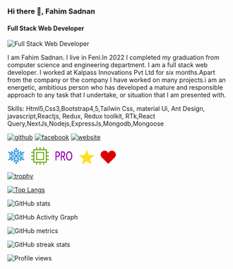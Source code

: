 



### Hi there 👋, Fahim Sadnan
#### Full Stack Web Developer
![Full Stack Web Developer](https://scontent.fdac144-1.fna.fbcdn.net/v/t39.30808-6/325948329_711526567147015_752974142690587709_n.jpg?_nc_cat=109&ccb=1-7&_nc_sid=e3f864&_nc_eui2=AeGD4xZtnIuuDmi0gMy0QCga7m_T76WHWBzub9PvpYdYHCBApkTFGqnIZKlOVu-c-QIfWJLDiqKP9aR1LqEaBDm6&_nc_ohc=842Y18TNowIAX-lha1t&_nc_ht=scontent.fdac144-1.fna&oh=00_AfANGQVAFg7MLiXv7Z_1ds9hbiiar6i6eEolgr_inuQJiw&oe=63E3A109)

I am Fahim Sadnan. I live in Feni.In 2022 I completed my graduation from computer science and engineering department. I am a full stack web developer. I worked at Kalpass Innovations Pvt Ltd for six months.Apart from the company or the company I have worked on many projects.i am an energetic, ambitious person who has developed a mature and responsible approach to any task that I undertake, or situation that I am presented with.

Skills: Html5,Css3,Bootstrap4,5,Tailwin Css, material Ui, Ant Design, javascript,Reactjs, Redux, Redux toolkit, RTk,React Query,NextJs,Nodejs,ExpressJs,Mongodb,Mongoose



[<img src='https://cdn.jsdelivr.net/npm/simple-icons@3.0.1/icons/github.svg' alt='github' height='40'>](https://github.com/fahimsadnan99)  [<img src='https://cdn.jsdelivr.net/npm/simple-icons@3.0.1/icons/facebook.svg' alt='facebook' height='40'>](https://www.facebook.com/https://www.facebook.com/fahim.sadnan2/)  [<img src='https://cdn.jsdelivr.net/npm/simple-icons@3.0.1/icons/icloud.svg' alt='website' height='40'>](https://fahimsportfolio99.netlify.app/)  

<a href='https://archiveprogram.github.com/'><img src='https://raw.githubusercontent.com/acervenky/animated-github-badges/master/assets/acbadge.gif' width='40' height='40'></a> <a href='https://docs.github.com/en/developers'><img src='https://raw.githubusercontent.com/acervenky/animated-github-badges/master/assets/devbadge.gif' width='40' height='40'></a> <a href='https://github.com/pricing'><img src='https://raw.githubusercontent.com/acervenky/animated-github-badges/master/assets/pro.gif' width='40' height='40'></a> <a href='https://stars.github.com/'><img src='https://raw.githubusercontent.com/acervenky/animated-github-badges/master/assets/starbadge.gif' width='35' height='35'></a> <a href='https://docs.github.com/en/github/supporting-the-open-source-community-with-github-sponsors'><img src='https://raw.githubusercontent.com/acervenky/animated-github-badges/master/assets/sponsorbadge.gif' width='35' height='35'></a> 

[![trophy](https://github-profile-trophy.vercel.app/?username=fahimsadnan99&theme=algolia)](https://github.com/ryo-ma/github-profile-trophy)

[![Top Langs](https://github-readme-stats.vercel.app/api/top-langs/?username=fahimsadnan99)](https://github.com/anuraghazra/github-readme-stats)

![GitHub stats](https://github-readme-stats.vercel.app/api?username=fahimsadnan99&show_icons=true&count_private=true)  

![GitHub Activity Graph](https://activity-graph.herokuapp.com/graph?username=fahimsadnan99)  

![GitHub metrics](https://metrics.lecoq.io/fahimsadnan99)  

![GitHub streak stats](https://streak-stats.demolab.com/?user=fahimsadnan99&theme=algolia)  

![Profile views](https://gpvc.arturio.dev/fahimsadnan99)  
